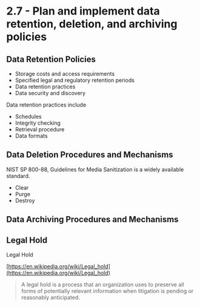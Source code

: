 # 2.7 - Plan and implement data retention, deletion, and archiving policies

## Data Retention Policies

- Storage costs and access requirements
- Specified legal and regulatory retention periods
- Data retention practices
- Data security and discovery

Data retention practices include
- Schedules
- Integrity checking
- Retrieval procedure
- Data formats

## Data Deletion Procedures and Mechanisms

NIST SP 800-88, Guidelines for Media Sanitization is a widely available standard.
- Clear
- Purge
- Destroy

## Data Archiving Procedures and Mechanisms

## Legal Hold

Legal Hold

[https://en.wikipedia.org/wiki/Legal_hold](https://en.wikipedia.org/wiki/Legal_hold)

> A legal hold is a process that an organization uses to preserve all forms of potentially relevant information when litigation is pending or reasonably anticipated.
